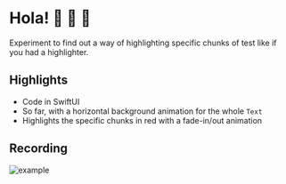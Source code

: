 # Hola! 👋 👾 🎲

Experiment to find out a way of highlighting specific chunks of test like if you had a highlighter.

## Highlights

- Code in SwiftUI
- So far, with a horizontal background animation for the whole `Text`
- Highlights the specific chunks in red with a fade-in/out animation

## Recording

![example](https://github.com/ctr119/TextHighlight/assets/6979462/c129fcce-bf4f-49ae-ae5f-69ffc9678ffb)
